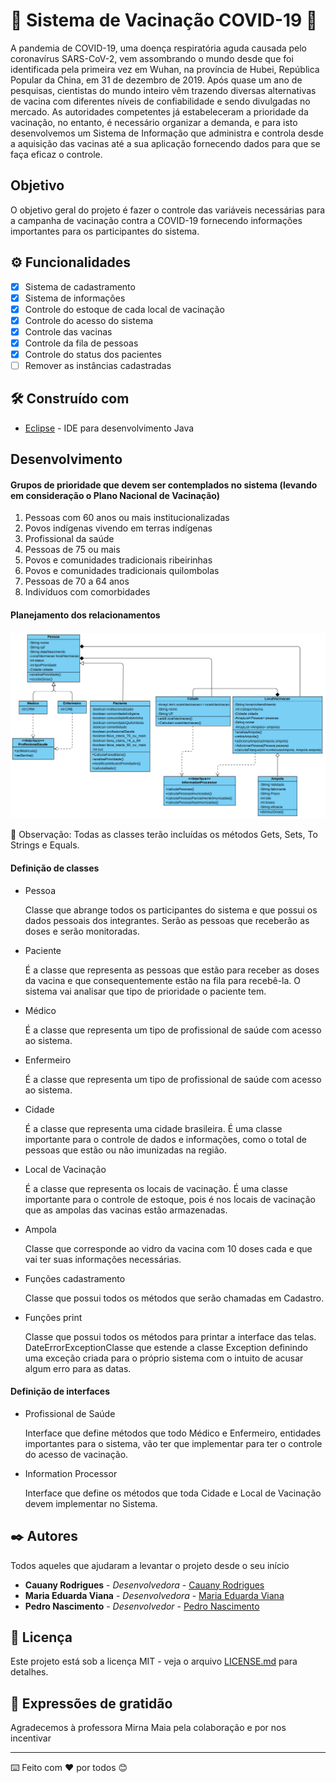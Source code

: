 # :syringe: Sistema de Vacinação COVID-19 🦠

A pandemia de COVID-19, uma doença respiratória aguda causada pelo coronavírus SARS-CoV-2, vem assombrando o mundo desde que foi identificada pela primeira vez em Wuhan, na província de Hubei, República Popular da China, em 31 de dezembro de 2019. Após quase um ano de pesquisas, cientistas do mundo inteiro vêm trazendo diversas alternativas de vacina com diferentes níveis de confiabilidade e sendo divulgadas no mercado. As autoridades competentes já estabeleceram a prioridade da vacinação, no entanto, é necessário organizar a demanda, e para isto desenvolvemos um Sistema de Informação que administra e controla desde a aquisição das vacinas até a sua aplicação fornecendo dados para que se faça eficaz o controle.

## Objetivo

O objetivo geral do projeto é fazer o controle das variáveis necessárias para a campanha de vacinação contra a COVID-19 fornecendo informações importantes para os participantes do sistema.

## ⚙️ Funcionalidades

- [x] Sistema de cadastramento
- [x] Sistema de informações
- [x] Controle do estoque de cada local de vacinação
- [x] Controle do acesso do sistema
- [x] Controle das vacinas
- [x] Controle da fila de pessoas
- [x] Controle do status dos pacientes
- [ ] Remover as instâncias cadastradas

## 🛠️ Construído com

- [Eclipse](https://www.eclipse.org/) - IDE para desenvolvimento Java

## Desenvolvimento

#### Grupos de prioridade que devem ser contemplados no sistema (levando em consideração o Plano Nacional de Vacinação)

1. Pessoas com 60 anos ou mais institucionalizadas
2. Povos indígenas vivendo em terras indígenas
3. Profissional da saúde
4. Pessoas de 75 ou mais
5. Povos e comunidades tradicionais ribeirinhas
6. Povos e comunidades tradicionais quilombolas
7. Pessoas de 70 a 64 anos
8. Indivíduos com comorbidades

#### Planejamento dos relacionamentos

![](https://github.com/CauanyRodrigues01/Sistema-de-vacinacao-COVID-19/blob/main/uml.png)

:mag_right: Observação: Todas as classes terão incluídas os métodos Gets, Sets, To Strings e Equals.

#### Definição de classes

- Pessoa

  Classe que abrange todos os participantes do sistema e que possui os dados pessoais dos integrantes. Serão as pessoas que receberão as doses e serão monitoradas.

- Paciente

  É a classe que representa as pessoas que estão para receber as doses da vacina e que consequentemente estão na fila para recebê-la. O sistema vai analisar que tipo de prioridade o paciente tem.

- Médico

  É a classe que representa um tipo de profissional de saúde com acesso ao sistema.

- Enfermeiro

  É a classe que representa um tipo de profissional de saúde com acesso ao sistema.

- Cidade

  É a classe que representa uma cidade brasileira. É uma classe importante para o controle de dados e informações, como o total de pessoas que estão ou não imunizadas na região.

- Local de Vacinação

  É a classe que representa os locais de vacinação. É uma classe importante para o controle de estoque, pois é nos locais de vacinação que as ampolas das vacinas estão armazenadas.

- Ampola

  Classe que corresponde ao vidro da vacina com 10 doses cada e que vai ter suas informações necessárias.

- Funções cadastramento

  Classe que possui todos os métodos que serão chamadas em Cadastro.

- Funções print

  Classe que possui todos os métodos para printar a interface das telas.
  DateErrorExceptionClasse que estende a classe Exception definindo uma exceção criada para o próprio sistema com o intuito de acusar algum erro para as datas.

#### Definição de interfaces

- Profissional de Saúde

  Interface que define métodos que todo Médico e Enfermeiro, entidades importantes para o sistema, vão ter que implementar para ter o controle do acesso de vacinação.

- Information Processor

  Interface que define os métodos que toda Cidade e Local de Vacinação devem implementar no Sistema.

## ✒️ Autores

Todos aqueles que ajudaram a levantar o projeto desde o seu início

- **Cauany Rodrigues** - *Desenvolvedora* - [Cauany Rodrigues](https://github.com/CauanyRodrigues01)
- **Maria Eduarda Viana** - *Desenvolvedora* - [Maria Eduarda Viana](https://github.com/eduardaviana)
- **Pedro Nascimento** - *Desenvolvedor* - [Pedro Nascimento](https://github.com/m1thrandirr)

## 📄 Licença

Este projeto está sob a licença MIT - veja o arquivo [LICENSE.md](https://github.com/CauanyRodrigues01/Sistema-de-vacinacao-COVID-19/blob/main/LICENSE) para detalhes.

## 🎁 Expressões de gratidão

Agradecemos à professora Mirna Maia pela colaboração e por nos incentivar

------

⌨️  Feito com ❤️ por todos 😊



